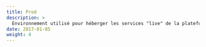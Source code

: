 ```yaml
---
title: Prod
description: >
  Environnement utilisé pour héberger les services "live" de la plateforme, dans un état prêt à l'utilisation par les usagers finaux.
date: 2017-01-05
weight: 4
---
```


